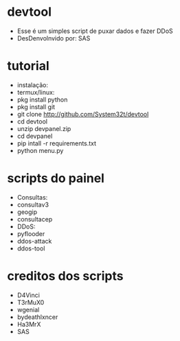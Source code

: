 # devtool

- Esse é um simples script de puxar dados e fazer DDoS
- DesDenvolnvido por: SAS

# tutorial

- instalação:
- termux/linux:
- pkg install python
- pkg install git
- git clone http://github.com/System32t/devtool
- cd devtool
- unzip devpanel.zip
- cd devpanel
- pip intall -r requirements.txt
- python menu.py

# scripts do painel

- Consultas:
- consultav3
- geogip
- consultacep
- DDoS:
- pyflooder
- ddos-attack
- ddos-tool

# creditos dos scripts

- D4Vinci
- T3rMuX0
- wgenial
- bydeathlxncer
- Ha3MrX
- SAS

